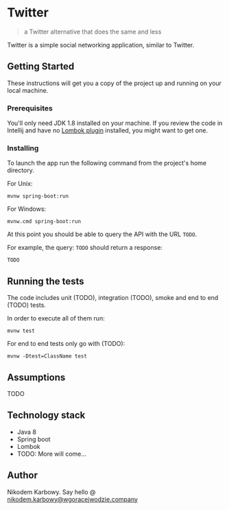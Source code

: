 # Twitter 
>a Twitter alternative that does the same and less

Twitter is a simple social networking application, similar to Twitter.

## Getting Started

These instructions will get you a copy of the project up and running on your local machine.

### Prerequisites

You'll only need JDK 1.8 installed on your machine. If you review the code in Intellij and have no [Lombok plugin](https://plugins.jetbrains.com/plugin/6317) installed, you might want to get one.

### Installing

To launch the app run the following command from the project's home directory.

For Unix:
```
mvnw spring-boot:run
```

For Windows:

```
mvnw.cmd spring-boot:run
```

At this point you should be able to query the API with the URL `TODO`.

For example, the query: `TODO` should return a response:
```
TODO
```

## Running the tests

The code includes unit (TODO), integration (TODO), smoke and end to end (TODO) tests.

In order to execute all of them run:

```
mvnw test
```

For end to end tests only go with (TODO):
```
mvnw -Dtest=ClassName test
```

## Assumptions

TODO     

## Technology stack

* Java 8
* Spring boot
* Lombok
* TODO: More will come...


## Author
Nikodem Karbowy. Say hello @
nikodem.karbowy@wgoracejwodzie.company
